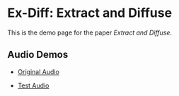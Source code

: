 # Ex-Diff: Extract and Diffuse

This is the demo page for the paper *Extract and Diffuse*.

## Audio Demos
- [Original Audio](assets/p232_012_clean.wav)

- [Test Audio](assets/p232_012_clean.wav)